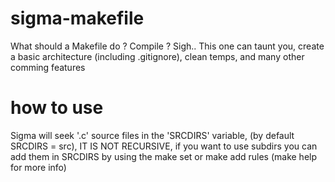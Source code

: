 # sigma-makefile
What should a Makefile do ? Compile ? Sigh.. This one can taunt you, create a basic architecture (including .gitignore), clean temps, and many other comming features

# how to use
Sigma will seek '.c' source files in the 'SRCDIRS' variable, (by default SRCDIRS = src), IT IS NOT RECURSIVE, if you want to use subdirs you can add them in SRCDIRS by using the make set or make add rules (make help for more info)
